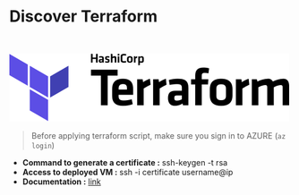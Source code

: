 # Discover Terraform  
<br>

![Tux, the Linux mascot](imgs/terraform-logo.svg)

> Before applying terraform script, make sure you sign in to AZURE (`az login`)

- **Command to generate a certificate :** ssh-keygen -t rsa
- **Access to deployed VM             :** ssh -i certificate username@ip
- **Documentation                     :** [link](https://docs.google.com/document/d/1U1WSLkV2qLogsRuOyYtWWf7lrdORI9Vw1wUj-dUdiUM/edit?usp=sharing)